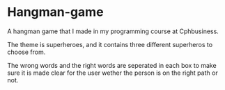 # Hangman-game

A hangman game that I made in my programming course at Cphbusiness. 

The theme is superheroes, and it contains three different superheros to choose from.

The wrong words and the right words are seperated in each box to make sure it is made clear for the user wether the person is on the right path or not. 
